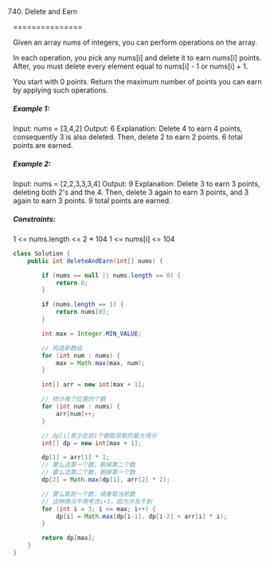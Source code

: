 740. Delete and Earn

===============

Given an array nums of integers, you can perform operations on the array.

In each operation, you pick any nums[i] and delete it to earn nums[i] points. After, you must delete every element equal to nums[i] - 1 or nums[i] + 1.

You start with 0 points. Return the maximum number of points you can earn by applying such operations.

##### Example 1:

Input: nums = [3,4,2]
Output: 6
Explanation: Delete 4 to earn 4 points, consequently 3 is also deleted.
Then, delete 2 to earn 2 points.
6 total points are earned.

##### Example 2:

Input: nums = [2,2,3,3,3,4]
Output: 9
Explanation: Delete 3 to earn 3 points, deleting both 2's and the 4.
Then, delete 3 again to earn 3 points, and 3 again to earn 3 points.
9 total points are earned.

##### Constraints:

1 <= nums.length <= 2 * 104
1 <= nums[i] <= 104

```java
class Solution {
    public int deleteAndEarn(int[] nums) {

        if (nums == null || nums.length == 0) {
            return 0;
        }

        if (nums.length == 1) {
            return nums[0];
        }

        int max = Integer.MIN_VALUE;

        // 构造新数组
        for (int num : nums) {
            max = Math.max(max, num);
        }

        int[] arr = new int[max + 1];

        // 统计每个位置的个数
        for (int num : nums) {
            arr[num]++;
        }

        // dp[i]表示在前i个数能获取的最大得分
        int[] dp = new int[max + 1];

        dp[1] = arr[1] * 1;
        // 要么选第一个数，删掉第二个数
        // 要么选第二个数，删掉第一个数
        dp[2] = Math.max(dp[1], arr[2] * 2);

        // 要么取前一个数，或者取当前数
        // 这种情况不用考虑i+1，因为涉及不到
        for (int i = 3; i <= max; i++) {
            dp[i] = Math.max(dp[i-1], dp[i-2] + arr[i] * i);
        }

        return dp[max];
    }
}
```

